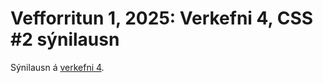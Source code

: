 # Vefforritun 1, 2025: Verkefni 4, CSS #2 sýnilausn

Sýnilausn á [verkefni 4](https://github.com/vefforritun/vef1-2025-v4).
